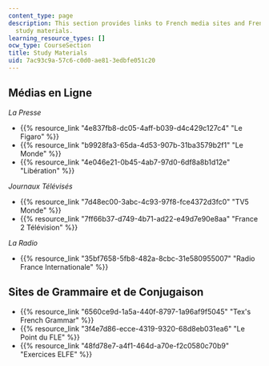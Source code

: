 ```yaml
---
content_type: page
description: This section provides links to French media sites and French language
  study materials.
learning_resource_types: []
ocw_type: CourseSection
title: Study Materials
uid: 7ac93c9a-57c6-c0d0-ae81-3edbfe051c20
---
```


Médias en Ligne
---------------

_La Presse_

*   {{% resource_link "4e837fb8-dc05-4aff-b039-d4c429c127c4" "Le Figaro" %}}
*   {{% resource_link "b9928fa3-65da-4d53-907b-31ba3579b2f1" "Le Monde" %}}
*   {{% resource_link "4e046e21-0b45-4ab7-97d0-6df8a8b1d12e" "Libération" %}}

_Journaux Télévisés_

*   {{% resource_link "7d48ec00-3abc-4c93-97f8-fce4372d3fc0" "TV5 Monde" %}}
*   {{% resource_link "7ff66b37-d749-4b71-ad22-e49d7e90e8aa" "France 2 Télévision" %}}

_La Radio_

*   {{% resource_link "35bf7658-5fb8-482a-8cbc-31e580955007" "Radio France Internationale" %}}

Sites de Grammaire et de Conjugaison
------------------------------------

*   {{% resource_link "6560ce9d-1a5a-440f-8797-1a96af9f5045" "Tex's French Grammar" %}}
*   {{% resource_link "3f4e7d86-ecce-4319-9320-68d8eb031ea6" "Le Point du FLE" %}}
*   {{% resource_link "48fd78e7-a4f1-464d-a70e-f2c0580c70b9" "Exercices ELFE" %}}
